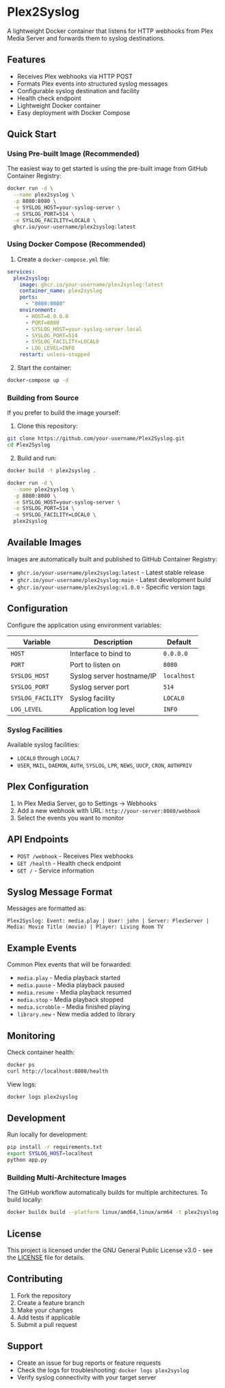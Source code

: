 # Plex2Syslog

A lightweight Docker container that listens for HTTP webhooks from Plex Media Server and forwards them to syslog destinations.

## Features

- Receives Plex webhooks via HTTP POST
- Formats Plex events into structured syslog messages
- Configurable syslog destination and facility
- Health check endpoint
- Lightweight Docker container
- Easy deployment with Docker Compose

## Quick Start

### Using Pre-built Image (Recommended)

The easiest way to get started is using the pre-built image from GitHub Container Registry:

```bash
docker run -d \
  --name plex2syslog \
  -p 8080:8080 \
  -e SYSLOG_HOST=your-syslog-server \
  -e SYSLOG_PORT=514 \
  -e SYSLOG_FACILITY=LOCAL0 \
  ghcr.io/your-username/plex2syslog:latest
```

### Using Docker Compose (Recommended)

1. Create a `docker-compose.yml` file:
```yaml
services:
  plex2syslog:
    image: ghcr.io/your-username/plex2syslog:latest
    container_name: plex2syslog
    ports:
      - "8080:8080"
    environment:
      - HOST=0.0.0.0
      - PORT=8080
      - SYSLOG_HOST=your-syslog-server.local
      - SYSLOG_PORT=514
      - SYSLOG_FACILITY=LOCAL0
      - LOG_LEVEL=INFO
    restart: unless-stopped
```

2. Start the container:
```bash
docker-compose up -d
```

### Building from Source

If you prefer to build the image yourself:

1. Clone this repository:
```bash
git clone https://github.com/your-username/Plex2Syslog.git
cd Plex2Syslog
```

2. Build and run:
```bash
docker build -t plex2syslog .

docker run -d \
  --name plex2syslog \
  -p 8080:8080 \
  -e SYSLOG_HOST=your-syslog-server \
  -e SYSLOG_PORT=514 \
  -e SYSLOG_FACILITY=LOCAL0 \
  plex2syslog
```

## Available Images

Images are automatically built and published to GitHub Container Registry:

- `ghcr.io/your-username/plex2syslog:latest` - Latest stable release
- `ghcr.io/your-username/plex2syslog:main` - Latest development build
- `ghcr.io/your-username/plex2syslog:v1.0.0` - Specific version tags

## Configuration

Configure the application using environment variables:

| Variable | Description | Default |
|----------|-------------|---------|
| `HOST` | Interface to bind to | `0.0.0.0` |
| `PORT` | Port to listen on | `8080` |
| `SYSLOG_HOST` | Syslog server hostname/IP | `localhost` |
| `SYSLOG_PORT` | Syslog server port | `514` |
| `SYSLOG_FACILITY` | Syslog facility | `LOCAL0` |
| `LOG_LEVEL` | Application log level | `INFO` |

### Syslog Facilities

Available syslog facilities:
- `LOCAL0` through `LOCAL7`
- `USER`, `MAIL`, `DAEMON`, `AUTH`, `SYSLOG`, `LPR`, `NEWS`, `UUCP`, `CRON`, `AUTHPRIV`

## Plex Configuration

1. In Plex Media Server, go to Settings → Webhooks
2. Add a new webhook with URL: `http://your-server:8080/webhook`
3. Select the events you want to monitor

## API Endpoints

- `POST /webhook` - Receives Plex webhooks
- `GET /health` - Health check endpoint
- `GET /` - Service information

## Syslog Message Format

Messages are formatted as:
```
Plex2Syslog: Event: media.play | User: john | Server: PlexServer | Media: Movie Title (movie) | Player: Living Room TV
```

## Example Events

Common Plex events that will be forwarded:
- `media.play` - Media playback started
- `media.pause` - Media playback paused
- `media.resume` - Media playback resumed
- `media.stop` - Media playback stopped
- `media.scrobble` - Media finished playing
- `library.new` - New media added to library

## Monitoring

Check container health:
```bash
docker ps
curl http://localhost:8080/health
```

View logs:
```bash
docker logs plex2syslog
```

## Development

Run locally for development:
```bash
pip install -r requirements.txt
export SYSLOG_HOST=localhost
python app.py
```

### Building Multi-Architecture Images

The GitHub workflow automatically builds for multiple architectures. To build locally:

```bash
docker buildx build --platform linux/amd64,linux/arm64 -t plex2syslog .
```

## License

This project is licensed under the GNU General Public License v3.0 - see the [LICENSE](LICENSE) file for details.

## Contributing

1. Fork the repository
2. Create a feature branch
3. Make your changes
4. Add tests if applicable
5. Submit a pull request

## Support

- Create an issue for bug reports or feature requests
- Check the logs for troubleshooting: `docker logs plex2syslog`
- Verify syslog connectivity with your target server

